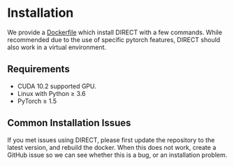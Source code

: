 # Installation
We provide a [Dockerfile](docker) which install DIRECT with a few commands. While recommended due to the use of specific
pytorch features, DIRECT should also work in a virtual environment.

## Requirements
- CUDA 10.2 supported GPU.
- Linux with Python ≥ 3.6
- PyTorch ≥ 1.5

## Common Installation Issues
If you met issues using DIRECT, please first update the repository to the latest version, and rebuild the docker. When
this does not work, create a GitHub issue so we can see whether this is a bug, or an installation problem.
